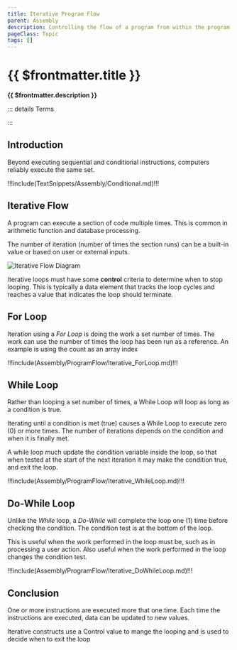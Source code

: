 ```yaml
---
title: Iterative Program Flow
parent: Assembly
description: Controlling the flow of a program from within the program is a big part of Turing initial General Purpose computer. It allows a program to execute in various orders, based on internal changes and external data
pageClass: Topic
tags: []
---
```


<script setup>
import KeyConcepts from '../../.vitepress/components/KeyConcepts.vue'
</script>

# {{ $frontmatter.title }}

**{{ $frontmatter.description }}**

<KeyConcepts :ConceptArray= "[
{
  Concept:'Iterative Flow',
  Details:'Repeating a section of code more than once, often with different data each time'
},
{
  Concept:'Repeating code blocks',
  Details:'During execution a program can execute the same code block repeatedly'
},
{
  Concept:'Knowing when to stop iterating',
  Details:'In order to know when to stop, a control variable is used to track iterations and is checked each cycle. If the variable reaches a preset value, the loop terminates'
}
]" />

::: details Terms
<!--@include: @/TextSnippets/Assembly/ProgramFlow_Terms.md-->
:::

## Introduction

Beyond executing sequential and conditional instructions, computers reliably execute the same set.

!!!include(TextSnippets/Assembly/Conditional.md)!!!

## Iterative Flow

A program can execute a section of code multiple times. This is common in arithmetic function and database processing.

The number of iteration (number of times the section runs) can be a built-in value or based on user or external inputs.

![Iterative Flow Diagram](/images/AssemblyProgramming/ProgramFlow/Diagram_Iterative.png)

Iterative loops must have some **control** criteria to determine when to stop looping. This is typically a data element that tracks the loop cycles and reaches a value that indicates the loop should terminate. 

## For Loop
Iteration using a *For Loop* is doing the work a set number of times. The work can use the number of times the loop has been run as a reference. An example is using the count as an array index

!!!include(Assembly/ProgramFlow/Iterative_ForLoop.md)!!!

## While Loop
Rather than looping a set number of times, a While Loop will loop as long as a condition is true. 

Iterating until a condition is met (true) causes a While Loop to execute zero (0) or more times. The number of iterations depends on the condition and when it is finally met.

A while loop much update the condition variable inside the loop, so that when tested at the start of the next iteration it may make the condition true, and exit the loop.

!!!include(Assembly/ProgramFlow/Iterative_WhileLoop.md)!!!


## Do-While Loop
Unlike the *While* loop, a *Do-While* will complete the loop one (1) time before checking the condition. The condition test is at the bottom of the loop.

This is useful when the work performed in the loop must be, such as in processing a user action. Also useful when the work performed in the loop changes the condition test.

!!!include(Assembly/ProgramFlow/Iterative_DoWhileLoop.md)!!!

## Conclusion
One or more instructions are executed more that one time. Each time the instructions are executed, data can be updated to new values.

Iterative constructs use a Control value to mange the looping and is used to decide when to exit the loop